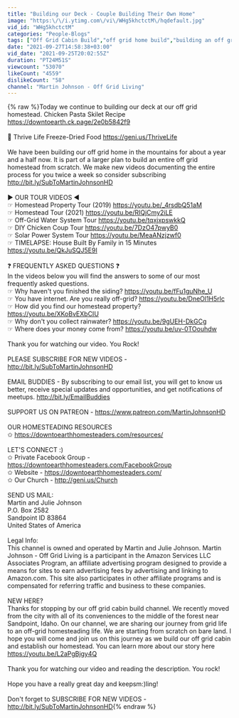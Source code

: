 ```yaml
---
title: "Building our Deck - Couple Building Their Own Home"
image: "https:\/\/i.ytimg.com\/vi\/WHg5khctctM\/hqdefault.jpg"
vid_id: "WHg5khctctM"
categories: "People-Blogs"
tags: ["Off Grid Cabin Build","off grid home build","building an off grid cabin"]
date: "2021-09-27T14:58:38+03:00"
vid_date: "2021-09-25T20:02:55Z"
duration: "PT24M51S"
viewcount: "53070"
likeCount: "4559"
dislikeCount: "58"
channel: "Martin Johnson - Off Grid Living"
---
```

{% raw %}Today we continue to building our deck at our off grid homestead. Chicken Pasta Skilet Recipe <a rel="nofollow" target="blank" href="https://downtoearth.ck.page/2e0b5842f9">https://downtoearth.ck.page/2e0b5842f9</a><br /><br />🌱 Thrive Life Freeze-Dried Food <a rel="nofollow" target="blank" href="https://geni.us/ThriveLife">https://geni.us/ThriveLife</a> <br /><br />We have been building our off grid home in the mountains for about a year and a half now. It is part of a larger plan to build an entire off grid homestead from scratch.  We make new videos documenting the entire process for you twice a week so consider subscribing <a rel="nofollow" target="blank" href="http://bit.ly/SubToMartinJohnsonHD">http://bit.ly/SubToMartinJohnsonHD</a> <br /><br />▶️ OUR TOUR VIDEOS ◀️<br />☞ Homestead Property Tour (2019) <a rel="nofollow" target="blank" href="https://youtu.be/_4rsdbQ51aM">https://youtu.be/_4rsdbQ51aM</a><br />☞ Homestead Tour (2021) <a rel="nofollow" target="blank" href="https://youtu.be/RIQjCmy2iLE">https://youtu.be/RIQjCmy2iLE</a> <br />☞ Off-Grid Water System Tour <a rel="nofollow" target="blank" href="https://youtu.be/tqxjxpswkkQ">https://youtu.be/tqxjxpswkkQ</a> <br />☞ DIY Chicken Coup Tour <a rel="nofollow" target="blank" href="https://youtu.be/7DzO47pwyB0">https://youtu.be/7DzO47pwyB0</a> <br />☞ Solar Power System Tour <a rel="nofollow" target="blank" href="https://youtu.be/MeaANzjzwf0">https://youtu.be/MeaANzjzwf0</a><br />☞ TIMELAPSE: House Built By Family in 15 Minutes <a rel="nofollow" target="blank" href="https://youtu.be/QkJuSQJ5E9I">https://youtu.be/QkJuSQJ5E9I</a><br /><br />❓ FREQUENTLY ASKED QUESTIONS ❓<br />In the videos below you will find the answers to some of our most frequently asked questions.<br />☞ Why haven't you finished the siding? <a rel="nofollow" target="blank" href="https://youtu.be/fFu1guNhe_U">https://youtu.be/fFu1guNhe_U</a><br />☞ You have internet. Are you really off-grid? <a rel="nofollow" target="blank" href="https://youtu.be/DneOl1H5rlc">https://youtu.be/DneOl1H5rlc</a> <br />☞ How did you find our homestead property? <a rel="nofollow" target="blank" href="https://youtu.be/XKoBvEXbCIU">https://youtu.be/XKoBvEXbCIU</a> <br />☞ Why don't you collect rainwater? <a rel="nofollow" target="blank" href="https://youtu.be/9gUEH-DkGCg">https://youtu.be/9gUEH-DkGCg</a> <br />☞ Where does your money come from? <a rel="nofollow" target="blank" href="https://youtu.be/uv-0TOouhdw">https://youtu.be/uv-0TOouhdw</a><br /><br />Thank you for watching our video. You Rock!<br /><br />PLEASE SUBSCRIBE FOR NEW VIDEOS - <a rel="nofollow" target="blank" href="http://bit.ly/SubToMartinJohnsonHD">http://bit.ly/SubToMartinJohnsonHD</a><br /><br />EMAIL BUDDIES - By subscribing to our email list, you will get to know us better, receive special updates and opportunities, and get notifications of meetups. <a rel="nofollow" target="blank" href="http://bit.ly/EmailBuddies">http://bit.ly/EmailBuddies</a><br /><br />SUPPORT US ON PATREON - <a rel="nofollow" target="blank" href="https://www.patreon.com/MartinJohnsonHD">https://www.patreon.com/MartinJohnsonHD</a> <br /><br />OUR HOMESTEADING RESOURCES <br />✩ <a rel="nofollow" target="blank" href="https://downtoearthhomesteaders.com/resources/">https://downtoearthhomesteaders.com/resources/</a><br /><br />LET'S CONNECT :)<br />✩ Private Facebook Group - <a rel="nofollow" target="blank" href="https://downtoearthhomesteaders.com/FacebookGroup">https://downtoearthhomesteaders.com/FacebookGroup</a><br />✩ Website - <a rel="nofollow" target="blank" href="https://downtoearthhomesteaders.com/">https://downtoearthhomesteaders.com/</a><br />✩ Our Church - <a rel="nofollow" target="blank" href="http://geni.us/Church">http://geni.us/Church</a><br /><br />SEND US MAIL: <br />Martin and Julie Johnson<br />P.O. Box 2582<br />Sandpoint ID 83864<br />United States of America<br /><br />Legal Info:<br />This channel is owned and operated by Martin and Julie Johnson.  Martin Johnson - Off Grid Living is a participant in the Amazon Services LLC Associates Program, an affiliate advertising program designed to provide a means for sites to earn advertising fees by advertising and linking to Amazon.com.  This site also participates in other affiliate programs and is compensated for referring traffic and business to these companies.<br /><br />NEW HERE? <br />Thanks for stopping by our off grid cabin build channel. We recently moved from the city with all of its conveniences to the middle of the forest near Sandpoint, Idaho. On our channel, we are sharing our journey from grid life to an off-grid homesteading life. We are starting from scratch on bare land. I hope you will come and join us on this journey as we build our off grid cabin and establish our homestead. You can learn more about our story here <a rel="nofollow" target="blank" href="https://youtu.be/L2aPgBjgy4Q">https://youtu.be/L2aPgBjgy4Q</a><br /><br />Thank you for watching our video and reading the description. You rock!<br /><br />Hope you have a really great day and keepsm:)ling!<br /><br />Don't forget to SUBSCRIBE FOR NEW VIDEOS - <a rel="nofollow" target="blank" href="http://bit.ly/SubToMartinJohnsonHD">http://bit.ly/SubToMartinJohnsonHD</a>{% endraw %}
